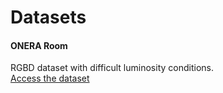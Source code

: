 # Datasets

#### ONERA Room
RGBD dataset with difficult luminosity conditions.
<br/>
[Access the dataset](http://jorisguerry.fr/onera-room/)
